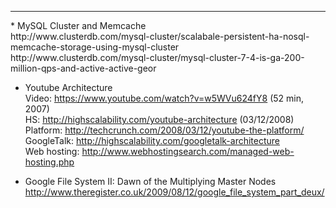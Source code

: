 <hr>
* MySQL Cluster and Memcache
<br>http://www.clusterdb.com/mysql-cluster/scalabale-persistent-ha-nosql-memcache-storage-using-mysql-cluster
<br>http://www.clusterdb.com/mysql-cluster/mysql-cluster-7-4-is-ga-200-million-qps-and-active-active-geor

* Youtube Architecture
<br>Video: https://www.youtube.com/watch?v=w5WVu624fY8 (52 min, 2007)
<br>HS: http://highscalability.com/youtube-architecture (03/12/2008)
<br>Platform: http://techcrunch.com/2008/03/12/youtube-the-platform/
<br>GoogleTalk: http://highscalability.com/googletalk-architecture
<br>Web hosting: http://www.webhostingsearch.com/managed-web-hosting.php

* Google File System II: Dawn of the Multiplying Master Nodes
<br>http://www.theregister.co.uk/2009/08/12/google_file_system_part_deux/

